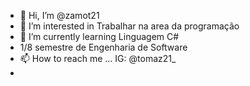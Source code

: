 - 👋 Hi, I’m @zamot21
- 👀 I’m interested in Trabalhar na area da programação
- 🌱 I’m currently learning Linguagem C#
-  1/8 semestre de Engenharia de Software
- 📫 How to reach me ... IG: @tomaz21_
-

<!---
zamot21/zamot21 is a ✨ special ✨ repository because its `README.md` (this file) appears on your GitHub profile.
You can click the Preview link to take a look at your changes.
--->
